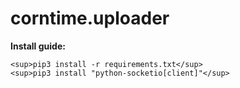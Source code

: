 # corntime.uploader


**Install guide:**
```
<sup>pip3 install -r requirements.txt</sup>
<sup>pip3 install "python-socketio[client]"</sup>
```